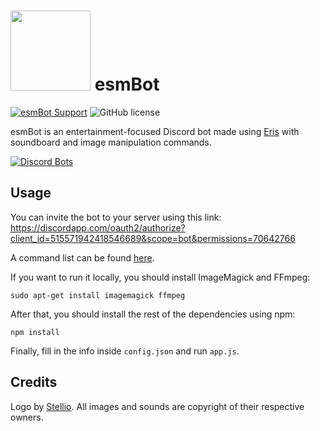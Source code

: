 # <img src="https://github.com/TheEssem/esmBot-rewrite/raw/master/esmbot.png" width="128"> esmBot
[![esmBot Support](https://discordapp.com/api/guilds/592399417676529688/embed.png)](https://discord.gg/vfFM7YT) ![GitHub license](https://img.shields.io/github/license/TheEssem/esmBot-rewrite.svg)


esmBot is an entertainment-focused Discord bot made using [Eris](https://abal.moe/Eris/) with soundboard and image manipulation commands.

[![Discord Bots](https://discordbots.org/api/widget/429305856241172480.svg)](https://discordbots.org/bot/429305856241172480)

## Usage
You can invite the bot to your server using this link: https://discordapp.com/oauth2/authorize?client_id=515571942418546689&scope=bot&permissions=70642766

A command list can be found [here](https://essem.space/esmBot/commands.html?dev=true).

If you want to run it locally, you should install ImageMagick and FFmpeg:

```shell
sudo apt-get install imagemagick ffmpeg
```

After that, you should install the rest of the dependencies using npm:

```shell
npm install
```

Finally, fill in the info inside `config.json` and run `app.js`.

## Credits
Logo by [Stellio](https://twitter.com/MeloncholySteel).
All images and sounds are copyright of their respective owners.
